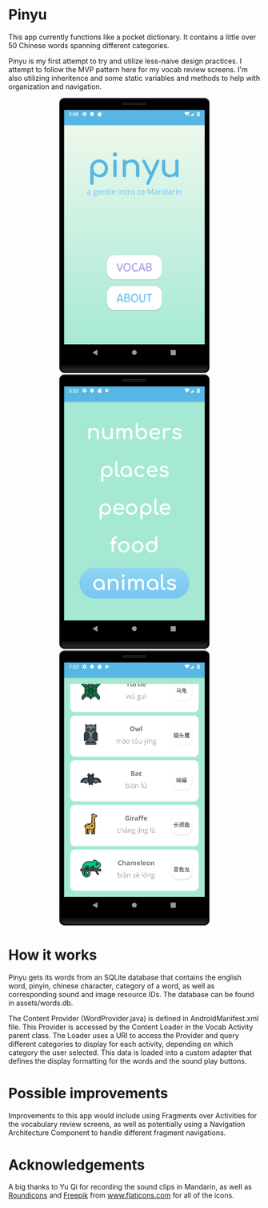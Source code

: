 # Pinyu
This app currently functions like a pocket dictionary. It contains a little over 50 Chinese words spanning different categories.

Pinyu is my first attempt to try and utilize less-naive design practices. I attempt to follow the MVP pattern here
for my vocab review screens. I'm also utilizing inheritence and some static
variables and methods to help with organization and navigation.

<p align="center">
<img src="https://github.com/ashfordhill/LearnChinese/blob/master/screenshots/mainmenu.png" width="300">
<img src="https://github.com/ashfordhill/LearnChinese/blob/master/screenshots/categoryscreen.png" width="300">
<img src="https://github.com/ashfordhill/LearnChinese/blob/master/screenshots/animalsscreen.png" width="300">
</p>

# How it works
Pinyu gets its words from an SQLite database that contains the english word, pinyin, chinese character, category of a word,
as well as corresponding sound and image resource IDs. The database can be found in assets/words.db.

The Content Provider (WordProvider.java) is defined in AndroidManifest.xml file. This Provider is accessed by
the Content Loader in the Vocab Activity parent class. The Loader uses a URI to access the Provider and query
different categories to display for each activity, depending on which category the user selected. This data is loaded into a custom adapter that defines the display formatting for the words and the sound play buttons.

# Possible improvements
Improvements to this app would include using Fragments over Activities for the vocabulary review screens, as well as potentially using a Navigation Architecture Component to handle different fragment navigations. 

# Acknowledgements
A big thanks to Yu Qi for recording the sound clips in Mandarin, as well as 
<a href="https://www.flaticon.com/authors/roundicons">Roundicons</a> and <a href="https://www.flaticon.com/authors/Freepik">Freepik</a>
from www.flaticons.com for all of the icons.
